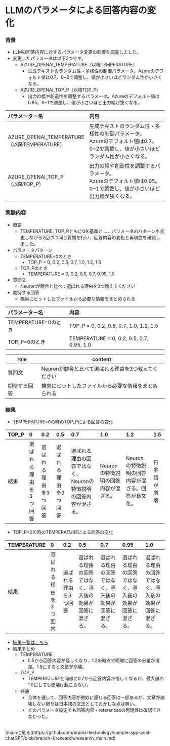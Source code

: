# LLMのパラメータによる回答内容の変化
### 背景
  - LLMの回答内容に対するパラメータ変更の影響を調査しました。
  - 変更したパラメータは以下2つです。
    - AZURE_OPENAI_TEMPERATURE（以降TEMPERATURE）
      - 生成テキストのランダム性・多様性の制御パラメータ。Azureのデフォルト値は0.7。0~2で調整し、値が小さいほどランダム性が小さくなる。
    - AZURE_OPENAI_TOP_P（以降TOP_P）
        - 出力の幅や創造性を調整するパラメータ。Azureのデフォルト値は0.95。0~1で調整し、値が小さいほど出力幅が狭くなる。

|パラメーター名|内容|
|:--------|:------------|
|AZURE_OPENAI_TEMPERATURE<br>（以降TEMPERATURE）|生成テキストのランダム性・多様性の制御パラメータ。<br>Azureのデフォルト値は0.7。0~2で調整し、値が小さいほどランダム性が小さくなる。|
|AZURE_OPENAI_TOP_P<br>（以降TOP_P）|出力の幅や創造性を調整するパラメータ。<br>Azureのデフォルト値は0.95。0~1で調整し、値が小さいほど出力幅が狭くなる。|

### 実験内容
  - 概要
    - TEMPERATURE, TOP_Pともに0を基準とし、パラメータのパターンを変更しながら2回づつ同じ質問を行い、回答内容の変化と再現性を確認しました。
  - パラメータパターン
    - TEMPERATURE=0のとき
      - TOP_P = 0, 0.2, 0.5, 0.7, 1.0, 1.2, 1.5
    - TOP_Pのとき
      - TEMPERATURE = 0, 0.2, 0.5, 0.7, 0.95, 1.0
  - 質問文
    - Neuronが競合と比べて選ばれる理由を3つ教えてください
  - 期待する回答
    - 検索にヒットしたファイルから必要な情報をまとめられる

|パラメーター名|内容|
|:---|:---|
|TEMPERATURE=0のとき|TOP_P = 0, 0.2, 0.5, 0.7, 1.0, 1.2, 1.5
|TOP_P=0のとき|TEMPERATURE = 0, 0.2, 0.5, 0.7, 0.95, 1.0|

|role|content|
|---|---|
|質問文|Neuronが競合と比べて選ばれる理由を3つ教えてください|
|期待する回答|検索にヒットしたファイルから必要な情報をまとめられる|
  
### 結果
- TEMPERATURE=0の時のTOP_Pによる回答の変化

|TOP_P    | 0 | 0.2 | 0.5 | 0.7 | 1.0 | 1.2 | 1.5 | 
|:----------------|:----------------|:----------------|:----------------|:----------------|:----------------|:----------------|:----------------| 
|結果    | 選ばれる理由を3つ回答 | 選ばれる理由を3つ回答 | 選ばれる理由を3つ回答 | 選ばれる理由の回答ではなく、Neuronの特徴説明の回答内容が混ざる。 | Neuronの特徴説明の回答内容が混ざる。 | Neuronの特徴説明の回答内容が混ざる。回答が長文化。 | 日本語が崩壊 | 


- TOP_P=0の時のTEMPERATUREによる回答の変化

|TEMPERATURE    | 0 | 0.2 | 0.5 | 0.7 | 0.95 | 1.0 | 
|:----------------|:----------------|:----------------|:----------------|:----------------|:----------------|:----------------|
|結果    | 選ばれる理由を3つ回答 | 選ばれる理由を3つ回答 | 選ばれる理由の回答ではなく、導入後の効果が回答に混ざる。 | 選ばれる理由の回答ではなく、導入後の効果が回答に混ざる。 | 選ばれる理由の回答ではなく、導入後の効果が回答に混ざる。 | 選ばれる理由の回答ではなく、導入後の効果が回答に混ざる。 | 

  - [結果一覧はこちら](https://docs.google.com/spreadsheets/d/1LjRzi9FyqdQk4g7WxtzFOkEurJ3RssDoZNCg97mQdBs/edit?gid=0#gid=0)
  - 結果まとめ
    - TEMPERATURE
      - 0.5から回答内容が怪しくなり、1.2の時点で明確に回答の分量が増加。1.5にすると文章が崩壊。
    - TOP_P
      - TEMPERATUREと同様に0.7から回答内容が怪しくなるが、最大値の1.0にしても崩壊は起こらない。
    - 共通
      - 全体を通して、回答内容が微妙に感じる回答は一部あるが、文章が崩壊しない限りは日本語の文法としておかしな点は無い。
      - どのパラメータ設定でも回答内容・referencesの再現性は確認できなかった。

</br>
[mainに戻る](https://github.com/brains-technology/sample-app-aoai-chatGPT/blob/branch-1/research/research_main.md)
